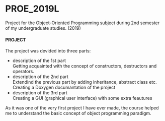 # PROE_2019L
Project for the Object-Oriented Programming subject during 2nd semester of my undergraduate studies. (2019)

#### PROJECT
The project was devided into three parts:
* description of the 1st part  
  Getting acquainted with the concept of constructors, destructors and operators.
* description of the 2nd part  
  Extendind the previous part by adding inheritance, abstract class etc.   
  Creating a Doxygen documantation of the project
* description of the 3rd part  
  Creating a GUI (graphical user interface) with some extra feautures

As it was one of the very first project I have ever made, the course helped me to understand the basic concept of object programming paradigm. 
